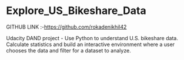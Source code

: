 # Explore_US_Bikeshare_Data





GITHUB LINK :-https://github.com/rokadenikhil42


Udacity DAND project - Use Python to understand U.S. bikeshare data.  Calculate statistics and build an interactive environment where a user chooses the data and filter for a dataset to analyze.


